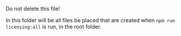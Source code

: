 Do not delete this file!

In this folder will be all files be placed that are created when `npm run licensing:all` is run, in the root folder.
